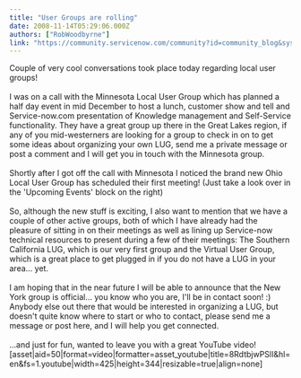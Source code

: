 ```yaml
---
title: "User Groups are rolling"
date: 2008-11-14T05:29:06.000Z
authors: ["RobWoodbyrne"]
link: "https://community.servicenow.com/community?id=community_blog&sys_id=594deee5dbd0dbc01dcaf3231f96197e"
---
```

<p>Couple of very cool conversations took place today regarding local user groups!<br /><br />I was on a call with the Minnesota Local User Group which has planned a half day event in mid December to host a lunch, customer show and tell and Service-now.com presentation of Knowledge management and Self-Service functionality. They have a great group up there in the Great Lakes region, if any of you mid-westerners are looking for a group to check in on to get some ideas about organizing your own LUG, send me a private message or post a comment and I will get you in touch with the Minnesota group.<br /><br />Shortly after I got off the call with Minnesota I noticed the brand new Ohio Local User Group has scheduled their first meeting! (Just take a look over in the 'Upcoming Events' block on the right)<br /><br />So, although the new stuff is exciting, I also want to mention that we have a couple of other active groups, both of which I have already had the pleasure of sitting in on their meetings as well as lining up Service-now technical resources to present during a few of their meetings: The Southern California LUG, which is our very first group and the Virtual User Group, which is a great place to get plugged in if you do not have a LUG in your area... yet. <br /><br />I am hoping that in the near future I will be able to announce that the New York group is official... you know who you are, I'll be in contact soon! :) Anybody else out there that would be interested in organizing a LUG, but doesn't quite know where to start or who to contact, please send me a message or post here, and I will help you get connected.<br /><br />...and just for fun, wanted to leave you with a great YouTube video!<br />[asset|aid=50|format=video|formatter=asset_youtube|title=8RdtbjwPSlI&amp;hl=en&amp;fs=1.youtube|width=425|height=344|resizable=true|align=none]</p>